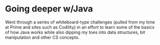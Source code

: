 # Going deeper w/Java

Went through a series of whiteboard-type challenges  (pulled from my time at Prime and sites such as Codility) in an effort to learn some of the basics of how Java works while also dipping my toes into data structures, bit manipulation and other CS concepts.

